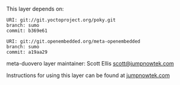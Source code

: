 This layer depends on:

    URI: git://git.yoctoproject.org/poky.git
    branch: sumo 
    commit: b369e61

    URI: git://git.openembedded.org/meta-openembedded
    branch: sumo
    commit: a19aa29

meta-duovero layer maintainer: Scott Ellis <scott@jumpnowtek.com>

Instructions for using this layer can be found at [jumpnowtek.com][duovero-yocto-build]

[duovero-yocto-build]: http://www.jumpnowtek.com/yocto/Duovero-Systems-with-Yocto.html
